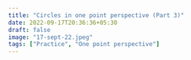 ```yaml
---
title: "Circles in one point perspective (Part 3)"
date: 2022-09-17T20:36:36+05:30
draft: false
image: "17-sept-22.jpeg"
tags: ["Practice", "One point perspective"]
---
```

